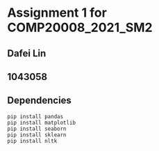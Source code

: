 # Assignment 1 for COMP20008_2021_SM2
## Dafei Lin
## 1043058
## Dependencies
```
pip install pandas
pip install matplotlib
pip install seaborn
pip install sklearn
pip install nltk
```
